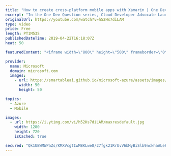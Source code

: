 ```yaml
---
title: "How to create cross-platform mobile apps with Xamarin | One Dev Question: Laurent Bugnion"
excerpt: "In the One Dev Question series, Cloud Developer Advocate Laurent Bugnion explains various development features of Azure. In this video, Laurent explains how to use native features in cross-platform mobile apps with Xamarin.   Get more information at: http://gslb.ch/298c-onedevquestion  Create your free"
originalUrl: https://youtube.com/watch?v=h52Hs7diLAM
type: video
price: Free
length: PT1M53S
publishedDateTime: 2019-04-22T16:18:07Z
heat: 50

featuredContent: "<iframe width=\"800\" height=\"500\" frameborder=\"0\" src=\"https://www.youtube.com/embed/h52Hs7diLAM\" allow=\"accelerometer; autoplay; encrypted-media; gyroscope; picture-in-picture\" allowfullscreen></iframe>"

provider:
  name: Microsoft
  domain: microsoft.com
  images:
    - url: https://smartableai.github.io/microsoft-azure/assets/images/organizations/microsoft.com-50x50.jpg
      width: 50
      height: 50

topics:
  - Azure
  - Mobile

images:
  - url: https://i.ytimg.com/vi/h52Hs7diLAM/maxresdefault.jpg
    width: 1280
    height: 720
    isCached: true

secured: "Qk1UBWMWPaZs/KMXVcgtIwMBKLwe8/27fgk21RrUvV6bMyBiSlb9nckhaALe6T8lFMQB1BElAFJ5pdev2kh7rHdoCpDvyGhxhOTg8VHzUoZYt/Vf5YcufxAFsinRlE059gEvUB0DYH4vqdO/RPGpozANGD9caCqm5uC9k8z7xN0v1BZeQau6al+tkx7ak/M8zRMjHMM7TI6Opmf8pbi6hHvVOCz8RwqzTYl2aB7corBccdlJ8dp+QZMbMgsE4DJ/Swt/3brqjXIUn4zkHPq6B6AlASkbL4g2MnF/UufRbnWiofJqDJMHD1cMBsvzaGY5fMYOB105jB92bCR9/GkBJQdjoXFw9k9v28owXg879uUvxFHcQcCGmbqk4NnZtjmFpxV/Ur7vSMxKLGl9by3xKGyCogi5/mRtCNskgkR0MOM=;P7GlSWQTXBOai4UWMOEZNQ=="
---
```


